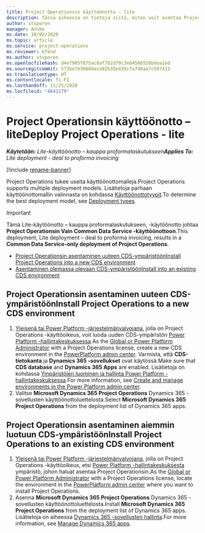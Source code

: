 ```yaml
---
title: Project Operationsin käyttöönotto – lite
description: Tässä aiheessa on tietoja siitä, miten voit asentaa Project Operationsin lite – kauppa proformalaskutukseen -käyttöönoton.
author: stsporen
manager: Annbe
ms.date: 10/02/2020
ms.topic: article
ms.service: project-operations
ms.reviewer: kfend
ms.author: stsporen
ms.openlocfilehash: d4ef905f875ac8af7b2d70c3e64506558bdea1ed
ms.sourcegitcommit: 573be7e36604ace82b35e439cfa748aa7c587415
ms.translationtype: HT
ms.contentlocale: fi-FI
ms.lasthandoff: 11/25/2020
ms.locfileid: "4642179"
---
```

# <a name="deploy-project-operations---lite"></a><span data-ttu-id="4f8d8-103">Project Operationsin käyttöönotto – lite</span><span class="sxs-lookup"><span data-stu-id="4f8d8-103">Deploy Project Operations - lite</span></span>

<span data-ttu-id="4f8d8-104">_**Käytetään:** Lite-käyttöönotto – kauppa proformalaskutukseen_</span><span class="sxs-lookup"><span data-stu-id="4f8d8-104">_**Applies To:** Lite deployment - deal to proforma invoicing_</span></span>

[!include [rename-banner](~/includes/cc-data-platform-banner.md)]

<span data-ttu-id="4f8d8-105">Project Operations tukee useita käyttöönottomalleja.</span><span class="sxs-lookup"><span data-stu-id="4f8d8-105">Project Operations supports multiple deployment models.</span></span> <span data-ttu-id="4f8d8-106">Lisätietoja parhaan käyttöönottomallin valinnasta on kohdassa [Käyttöönottotyypit](determine-deployment-type.md).</span><span class="sxs-lookup"><span data-stu-id="4f8d8-106">To determine the best deployment model, see [Deployment types](determine-deployment-type.md).</span></span>


> [!IMPORTANT]
> <span data-ttu-id="4f8d8-107">Tämä Lite-käytöönotto – kauppa proformalaskutukseen, -käytöönotto johtaa **Project Operationsin Vain Common Data Service -käyttöönottoon**.</span><span class="sxs-lookup"><span data-stu-id="4f8d8-107">This deployment, Lite deployment – deal to proforma invoicing, results in a **Common Data Service-only deployment of Project Operations**.</span></span>

- [<span data-ttu-id="4f8d8-108">Project Operationsin asentaminen uuteen CDS-ympäristöön</span><span class="sxs-lookup"><span data-stu-id="4f8d8-108">Install Project Operations into a new CDS environment</span></span>](#new)
- [<span data-ttu-id="4f8d8-109">Asentaminen olemassa olevaan CDS-ympäristöön</span><span class="sxs-lookup"><span data-stu-id="4f8d8-109">Install into an existing CDS environment</span></span>](#existing)



## <a name="install-project-operations-to-a-new-cds-environment"></a><a name="new"></a><span data-ttu-id="4f8d8-110">Project Operationsin asentaminen uuteen CDS-ympäristöön</span><span class="sxs-lookup"><span data-stu-id="4f8d8-110">Install Project Operations to a new CDS environment</span></span>

1. <span data-ttu-id="4f8d8-111">[Yleisenä tai Power Platform -järjestelmänvalvojana](https://docs.microsoft.com/power-platform/admin/global-service-administrators-can-administer-without-license), jolla on Project Operations -käyttöoikeus, voit luoda uuden CDS-ympäristön [Power Platform -hallintakeskuksessa](https://admin.powerplatform.com).</span><span class="sxs-lookup"><span data-stu-id="4f8d8-111">As the [Global or Power Platform Administrator](https://docs.microsoft.com/power-platform/admin/global-service-administrators-can-administer-without-license) with a Project Operations license, create a new CDS environment in the [PowerPlatform admin center](https://admin.powerplatform.com).</span></span> <span data-ttu-id="4f8d8-112">Varmista, että **CDS-tietokanta** ja **Dynamics 365 -sovellukset** ovat käytössä.</span><span class="sxs-lookup"><span data-stu-id="4f8d8-112">Make sure that **CDS database** and **Dynamics 365 Apps** are enabled.</span></span> <span data-ttu-id="4f8d8-113">Lisätietoja on kohdassa [Ympäristöjen luominen ja hallinta Power Platform -hallintakeskuksessa](https://docs.microsoft.com/power-platform/admin/create-environment#create-an-environment-in-the-power-platform-admin-center).</span><span class="sxs-lookup"><span data-stu-id="4f8d8-113">For more information, see [Create and manage environments in the Power Platform admin center](https://docs.microsoft.com/power-platform/admin/create-environment#create-an-environment-in-the-power-platform-admin-center).</span></span>
2. <span data-ttu-id="4f8d8-114">Valitse **Microsoft Dynamics 365 Project Operations** Dynamics 365 -sovellusten käyttöönottoluettelosta.</span><span class="sxs-lookup"><span data-stu-id="4f8d8-114">Select **Microsoft Dynamics 365 Project Operations** from the deployment list of Dynamics 365 apps.</span></span>


## <a name="install-project-operations-to-an-existing-cds-environment"></a><a name="existing"></a><span data-ttu-id="4f8d8-115">Project Operationsin asentaminen aiemmin luotuun CDS-ympäristöön</span><span class="sxs-lookup"><span data-stu-id="4f8d8-115">Install Project Operations to an existing CDS environment</span></span>

1. <span data-ttu-id="4f8d8-116">[Yleisenä tai Power Platform -järjestelmänvalvojana](https://docs.microsoft.com/power-platform/admin/global-service-administrators-can-administer-without-license), jolla on Project Operations -käyttöoikeus, etsi [Power Platform -hallintakeskuksesta](https://admin.powerplatform.com) ympäristö, johon haluat asentaa Project Operationsin.</span><span class="sxs-lookup"><span data-stu-id="4f8d8-116">As the [Global or Power Platform Administrator](https://docs.microsoft.com/power-platform/admin/global-service-administrators-can-administer-without-license) with a Project Operations license, locate the environment in the [PowerPlatform admin center](https://admin.powerplatform.com) where you want to install Project Operations.</span></span>
2. <span data-ttu-id="4f8d8-117">Asenna **Microsoft Dynamics 365 Project Operations** Dynamics 365 -sovellusten käyttöönottoluettelosta.</span><span class="sxs-lookup"><span data-stu-id="4f8d8-117">Install **Microsoft Dynamics 365 Project Operations** from the deployment list of Dynamics 365 apps.</span></span> <span data-ttu-id="4f8d8-118">Lisätietoja on aiheessa [Dynamics 365 -sovellusten hallinta](https://docs.microsoft.com/power-platform/admin/manage-apps).</span><span class="sxs-lookup"><span data-stu-id="4f8d8-118">For more information, see [Manage Dynamics 365 apps](https://docs.microsoft.com/power-platform/admin/manage-apps).</span></span>


